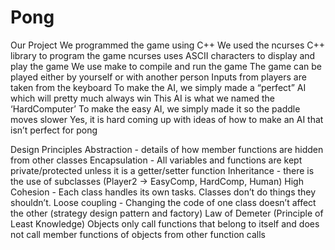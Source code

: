# Pong

Our Project
We programmed the game using C++
We used the ncurses C++ library to program the game
ncurses uses ASCII characters to display and play the game
We use make to compile and run the game
The game can be played either by yourself or with another person
Inputs from players are taken from the keyboard
To make the AI, we simply made a “perfect” AI which will pretty much always win
This AI is what we named the ‘HardComputer’
To make the easy AI, we simply made it so the paddle moves slower
Yes, it is hard coming up with ideas of how to make an AI that isn’t perfect for pong



Design Principles
Abstraction - details of how member functions are hidden from other classes
Encapsulation - All variables and functions are kept private/protected unless it is a getter/setter function
Inheritance - there is the use of subclasses (Player2 -> EasyComp, HardComp, Human)
High Cohesion - Each class handles its own tasks. Classes don’t do things they shouldn’t. 
Loose coupling - Changing the code of one class doesn’t affect the other (strategy design pattern and factory)
Law of Demeter (Principle of Least Knowledge)
Objects only call functions that belong to itself and does not call member functions of objects from other function calls

